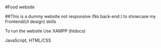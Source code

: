 #Food website

##This is a dummy website not responsive (No back-end ) to showcase my Frontend(UI design) skills

To run the website
Use XAMPP (htdocs) 

JavaScript, HTML/CSS
